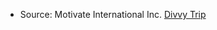 * Source: Motivate International Inc. [Divvy Trip](https://divvy-tripdata.s3.amazonaws.com/index.html)